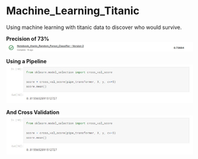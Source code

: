 # Machine_Learning_Titanic

Using machine learning with titanic data to discover who would survive.

**Precision of 73%**
![alt text](https://github.com/ColdmaterL/Machine_Learning_Titanic/blob/main/Images/Predict_precision.jpg)

**Using a Pipeline**
![alt text](https://github.com/ColdmaterL/Machine_Learning_Titanic/blob/main/Images/Using_pipeline.jpg)

**And Cross Validation**
![alt text](https://github.com/ColdmaterL/Machine_Learning_Titanic/blob/main/Images/Cross_val.jpg)
